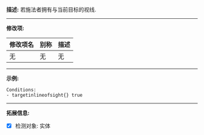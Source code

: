 **描述:** 若施法者拥有与当前目标的视线.

---

**修改项:**

| 修改项名  | 别称           | 描述                      |
| --------- | -------------- | ------------------------- |
| 无 | 无 | 无 |

---

**示例:**

```
Conditions:
- targetinlineofsight{} true
```

---

**拓展信息:**

- [x] 检测对象: 实体